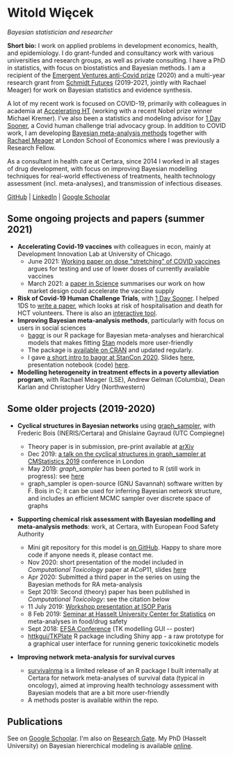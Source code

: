 # Witold Więcek

_Bayesian statistician and researcher_ 

<!-- 3rd person bio (for presentations, focus on medical crowd):

Witold Więcek is a researcher and a Bayesian statistician working in academia and pharmaceutical consulting. He works on applied problems in health care, health economics, development economics and epidemiology.

As a consultant for Certara, a global drug development consultancy, since 2014 Witold has worked in statistical modelling and project management roles for all major pharmaceutical companies, across many therapeutic areas and all clinical stages. Witold's work at Certara focuses on Bayesian modelling projects on real-world effectiveness of treatments, health technology assessment, and epidemiological modelling. His academic work is recently focused on impact of Covid, primarily with colleagues in academia at Accelerating HT (working with Nobel prize winner Michael Kremer), as well as developing Bayesian meta-analysis methods and tools together with Rachael Meager at London School of Economics where he was previously a Research Fellow.

Witold is a recipient of the Emergent Ventures anti-Covid prize and a multi-year research grant from Schmidt Futures (jointly with Rachael Meager) for work on Bayesian statistics. His academic background is in Mathematics (BSci, MSci at AGH), specialising in algorithmic theory, graph theory, probability. He holds a PhD in statistics from UHasselt, with a thesis on Bayesian hierarchical modelling and Bayesian networks. Witold lives in London.
-->

<!-- SHORTER VERSION THAT IS OK FOR DEV ECON WORK:

Witold Więcek is a researcher and a Bayesian statistician working on applied problems in health, development economics, and epidemiology.

As a scientific consultant in drug development, Witold has worked in statistical modelling on real-world effectiveness of treatments, health technology assessment, and epidemiological modelling. His academic work is currently focused on the impact of Covid and health interventions with colleagues at DIL UChicago, as well as developing Bayesian meta-analysis methods and tools together with Rachael Meager at London School of Economics, where he was previously a Research Fellow.

Witold is a recipient of the Emergent Ventures anti-Covid prize and a multi-year research grant from Eric Schmidt (ex-Google CEO; awarded jointly with Rachael Meager) for work on Bayesian statistics.
-->

**Short bio:** I work on applied problems in development economics, health, and epidemiology. 
I do grant-funded and consultancy work with various universities and research groups, as well as private consulting. I have a PhD in statistics, with focus on biostatistics and Bayesian methods. I am a recipient of the [Emergent Ventures anti-Covid prize](https://www.mercatus.org/emergent-ventures) (2020) and a multi-year research grant from [Schmidt Futures](https://schmidtfutures.com/) (2019-2021, jointly with Rachael Meager) for work on Bayesian statistics and evidence synthesis.

A lot of my recent work is focused on COVID-19, primarily with colleagues in academia at [Accelerating HT](https://www.acceleratinght.org/home) (working with a recent Nobel prize winner Michael Kremer). I've also been a statistics and modeling advisor for [1 Day Sooner](https://1daysooner.org/), a Covid human challenge trial advocacy group. In addition to COVID work, I am developing [Bayesian meta-analysis methods](https://github.com/wwiecek/baggr/) together with [Rachael Meager](https://sites.google.com/view/rachaelmeager/home) at London School of Economics where I was previously a Research Fellow. 

As a consultant in health care at Certara, since 2014 I worked in all stages of drug development, with focus on improving Bayesian modelling techniques for real-world effectiveness of treatments, health technology assessment (incl. meta-analyses), and transmission of infectious diseases. 

<!-- I studied Mathematics (BSci, MSci at AGH), specialising in algorithmic theory, graph theory, probability. I hold a PhD in statistics from UHasselt. [My thesis](https://ibiostat.be/publications/phd/witoldwiecek.pdf) was on Bayesian hierarchical modelling and Bayesian networks. -->

[GitHub](https://github.com/wwiecek) | [LinkedIn](https://www.linkedin.com/in/witold-wi%C4%99cek-308089126) | [Google Schoolar](https://scholar.google.com/citations?user=r6uDNqEAAAAJ&hl=en)

## Some ongoing projects and papers (summer 2021)

- **Accelerating Covid-19 vaccines** with colleagues in econ, mainly at Development Innovation Lab at University of Chicago. 
	+ June 2021: [Working paper on dose "stretching" of COVID vaccines](https://papers.ssrn.com/sol3/papers.cfm?abstract_id=3864485) argues for testing and use of lower doses of currently available vaccines 
    + March 2021: a [paper in Science](https://science.sciencemag.org/content/371/6534/1107.summary) summarises our work on how market design could accelerate the vaccine supply
- **Risk of Covid-19 Human Challenge Trials**, with [1 Day Sooner](https://1daysooner.org/). I helped 1DS to [write a paper](https://onlinelibrary.wiley.com/doi/full/10.1111/risa.13726), which looks at risk of hospitalisation and death for HCT volunteers. There is also an [interactive tool](https://www.1daysooner.org/risk-model).
- **Improving Bayesian meta-analysis methods**, particularly with focus on users in social sciences
    + [baggr](https://github.com/wwiecek/baggr) is our R package for Bayesian meta-analyses and hierarchical models that makes fitting [Stan](https://mc-stan.org/) models more user-friendly
	+ The package is [available on CRAN](https://cran.r-project.org/web/packages/baggr/index.html) and updated regularly.
    + I gave [a short intro to baggr at StanCon 2020](https://www.youtube.com/watch?v=Lau2v6uHaKM). Slides [here](https://www.dropbox.com/s/l95t19bkiu3p6me/baggr_stancon_2020.pdf?dl=1), presentation notebook (code) [here](https://www.dropbox.com/s/lv3c9lie9e7wqxs/baggr_stancon_2020.Rmd?dl=1).
- **Modelling heterogeneity in treatment effects in a poverty alleviation program**, with Rachael Meager (LSE), Andrew Gelman (Columbia), Dean Karlan and Christopher Udry (Northwestern)



## Some older projects (2019-2020)

- **Cyclical structures in Bayesian networks** using [graph_sampler](http://www.nongnu.org/graphsampler/), with Frederic Bois (INERIS/Certara) and Ghislaine Gayraud (UTC Compiegne)
    + Theory paper is in submission, pre-print available at [arXiv](<https://arxiv.org/abs/1906.04992>) 
    + Dec 2019: [a talk on the cyclical structures in graph_sampler at CMStatistics 2019](https://www.dropbox.com/s/5848p24vy2942ap/ercim_wwiecek_graph_sampler.pdf?dl=1) conference in London
    + May 2019: *graph_sampler* has been ported to R (still work in progress): see [here](<https://github.com/wwiecek/rgraphsampler>)
	+ graph_sampler is open-source (GNU Savannah) software written by F. Bois in C; it can be used for inferring Bayesian network structure, and includes an efficient MCMC sampler over discrete space of graphs
	
- **Supporting chemical risk assessment with Bayesian modelling and meta-analysis methods**: work, at Certara, with European Food Safety Authority
    + Mini git repository for this model is [on GitHub](https://github.com/wwiecek/bayesian-ma-risk). Happy to share more code if anyone needs it, please contact me.
    + Nov 2020: short presentation of the model included in _Computational Toxicology_ paper at ACoP11, slides [here](https://github.com/wwiecek/bayesian-ma-risk/blob/master/acop_presentation_5oct2020.pdf) 
    + Apr 2020: Submitted a third paper in the series on using the Bayesian methods for RA meta-analysis
    + Sept 2019: Second (theory) paper has been published in _Computational Toxicology_: see the citation below
    + 11 July 2019: [Workshop presentation at ISOP Paris](https://www.dropbox.com/s/i5grx70cmkmb0y0/paris_workshop_11july.pdf?dl=0)
	+ 8 Feb 2019: [Seminar at Hasselt University Center for Statistics](https://www.dropbox.com/s/5pr4p7ct5bxc4c2/hasselt_seminar_8feb.html?dl=1) on meta-analyses in food/drug safety
    + Sept 2018: [EFSA Conference](https://drive.google.com/open?id=1aFVlBTc8oDMedJHXg9jj6rh2HpyHUi9D) (TK modelling GUI -- poster)
	+ [httkgui/TKPlate](https://zenodo.org/record/2548850) R package including Shiny app - a raw prototype for a graphical user interface for running generic toxicokinetic models

- **Improving network meta-analysis for survival curves**
    + [survivalnma](<https://github.com/certara/survivalnma>) is a limited release of an R package I built internally at Certara for network meta-analyses of survival data (typical in oncology), aimed at improving health technology assessment with Bayesian models that are a bit more user-friendly
	+ A methods poster is available within the repo.
	
## Publications

See on [Google Schoolar](https://scholar.google.com/citations?user=r6uDNqEAAAAJ&hl=en). I'm also on [Research Gate](https://www.researchgate.net/profile/Witold_Wiecek). My PhD (Hasselt University) on Bayesian hiererchical modeling is available [online](https://ibiostat.be/publications/phd/witoldwiecek.pdf).

